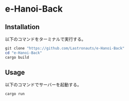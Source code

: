 # e-Hanoi-Back

## Installation

以下のコマンドをターミナルで実行する。

```powershell
git clone "https://github.com/Lastronauts/e-Hanoi-Back"
cd "e-Hanoi-Back"
cargo build
```

## Usage

以下のコマンドでサーバーを起動する。

```powershell
cargo run
```